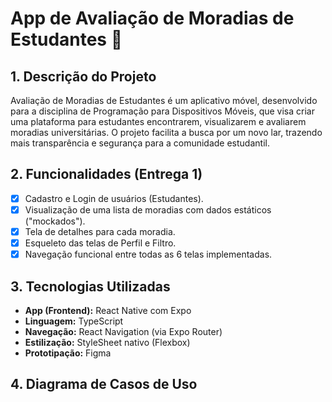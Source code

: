 # App de Avaliação de Moradias de Estudantes 🏡

## 1. Descrição do Projeto

Avaliação de Moradias de Estudantes é um aplicativo móvel, desenvolvido para a disciplina de Programação para Dispositivos Móveis, que visa criar uma plataforma para estudantes encontrarem, visualizarem e avaliarem moradias universitárias. O projeto facilita a busca por um novo lar, trazendo mais transparência e segurança para a comunidade estudantil.

## 2. Funcionalidades (Entrega 1)

- [x] Cadastro e Login de usuários (Estudantes).
- [x] Visualização de uma lista de moradias com dados estáticos ("mockados").
- [x] Tela de detalhes para cada moradia.
- [x] Esqueleto das telas de Perfil e Filtro.
- [x] Navegação funcional entre todas as 6 telas implementadas.

## 3. Tecnologias Utilizadas

- **App (Frontend):** React Native com Expo
- **Linguagem:** TypeScript
- **Navegação:** React Navigation (via Expo Router)
- **Estilização:** StyleSheet nativo (Flexbox)
- **Prototipação:** Figma

## 4. Diagrama de Casos de Uso


